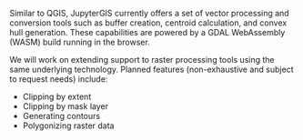 Similar to QGIS, JupyterGIS currently offers a set of vector processing and conversion tools such as buffer creation, centroid calculation, and convex hull generation. These capabilities are powered by a GDAL WebAssembly (WASM) build running in the browser.

We will work on extending support to raster processing tools using the same underlying technology. Planned features (non-exhaustive and subject to request needs) include:

- Clipping by extent
- Clipping by mask layer
- Generating contours
- Polygonizing raster data